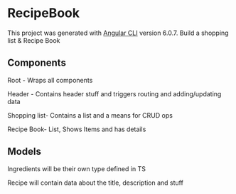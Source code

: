 # RecipeBook

This project was generated with [Angular CLI](https://github.com/angular/angular-cli) version 6.0.7. 
Build a shopping list & Recipe Book 

## Components
Root - Wraps all components 

Header - Contains header stuff and triggers routing and adding/updating data 

Shopping list- Contains a list and a means for CRUD ops 

Recipe Book- List, Shows Items and has details

## Models 
Ingredients will be their own type defined in TS

Recipe will contain data about the title, description and stuff 
